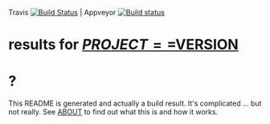 Travis [![Build Status](https://travis-ci.org/$USER/$REPO_NAME.svg?branch=master)](https://travis-ci.org/$USER/$REPO_NAME)  | Appveyor [![Build status](https://ci.appveyor.com/api/projects/status/9no91xrta02eu7r3/branch/master?svg=true)](https://ci.appveyor.com/project/$USER/$REPO_NAME)

# results for [$PROJECT==$VERSION]($DEVPI_INDEX/$PROJECT/$VERSION)

# ?

This README is generated and actually a build result. It's complicated ... but not really. See [ABOUT](./release_helper/ABOUT.md) to find out what this is and how it works.
